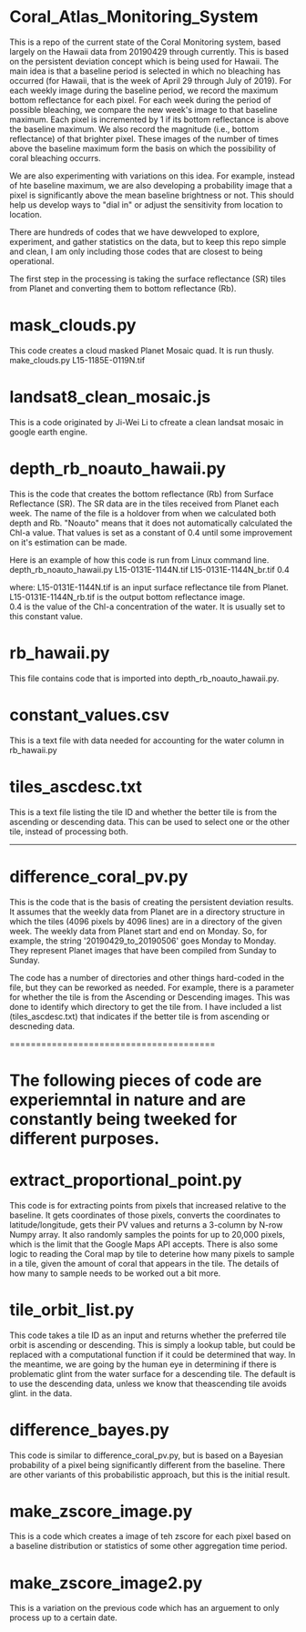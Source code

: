 # Coral_Atlas_Monitoring_System
This is a repo of the current state of the Coral Monitoring system, based largely on the Hawaii data from 20190429 through currently.
This is based on the persistent deviation concept which is being used for Hawaii.  The main idea is that a baseline period is selected in which no bleaching has occurred (for Hawaii, that is the week of April 29 through July of 2019).  For each weekly image during the baseline period, we record the maximum bottom reflectance for each pixel.  For each week during the period of possible bleaching, we compare the new week's image to that baseline maximum.  Each pixel is incremented by 1 if its bottom reflectance is above the baseline maximum.  We also record the magnitude (i.e., bottom reflectance) of that brighter pixel.  These images of the number of times above the baseline maximum form the basis on which the possibility of coral bleaching occurrs.

We are also experimenting with variations on this idea.  For example, instead of hte baseline maximum, we are also developing a probability image that a pixel is significantly above the mean baseline brightness or not.  This should help us develop ways to "dial in" or adjust the sensitivity from location to location.

There are hundreds of codes that we have dewveloped to explore, experiment, and gather statistics on the data, but to keep this repo simple and clean, I am only including those codes that are closest to being operational.

The first step in the processing is taking the surface reflectance (SR) tiles from Planet and converting them to bottom reflectance (Rb).

# mask_clouds.py
This code creates a cloud masked Planet Mosaic quad.  It is run thusly.
make_clouds.py L15-1185E-0119N.tif

# landsat8_clean_mosaic.js
This is a code originated by Ji-Wei Li to cfreate a clean landsat mosaic in google earth engine.  

# depth_rb_noauto_hawaii.py
This is the code that creates the bottom reflectance (Rb) from Surface Reflectance (SR).  The SR data are in the tiles received from Planet each week.  The name of the file is a holdover from when we calculated both depth and Rb.  "Noauto" means that it does not automatically calculated the Chl-a value.  That values is set as a constant of 0.4 until some improvement on it's estimation can be made.

Here is an example of how this code is run from Linux command line.
  depth_rb_noauto_hawaii.py L15-0131E-1144N.tif L15-0131E-1144N_br.tif 0.4
  
where: L15-0131E-1144N.tif is an input surface reflectance tile from Planet.
       L15-0131E-1144N_rb.tif is the output bottom reflectance image.  
       0.4 is the value of the Chl-a concentration of the water.  It is usually set to this constant value.

# rb_hawaii.py
This file contains code that is imported into depth_rb_noauto_hawaii.py.

# constant_values.csv
This is a text file with data needed for accounting for the water column in rb_hawaii.py

# tiles_ascdesc.txt
This is a text file listing the tile ID and whether the better tile is from the ascending or descending data.  This can be used to select one or the other tile, instead of processing both.

--------------------------------

# difference_coral_pv.py
This is the code that is the basis of creating the persistent deviation results.  It assumes that the weekly data from Planet are in a directory structure in which the tiles (4096 pixels by 4096 lines) are in a directory of the given week.  The weekly data from Planet start and end on Monday.  So, for example, the string '20190429_to_20190506' goes Monday to Monday.  They represent Planet images that have been compiled from Sunday to Sunday.

The code has a number of directories and other things hard-coded in the file, but they can be reworked as needed.  For example, there is a parameter for whether the tile is from the Ascending or Descending images.  This was done to identify which directory to get the tile from.  I have included a list (tiles_ascdesc.txt) that indicates if the better tile is from ascending or descneding data.

=======================================

# The following pieces of code are experiemntal in nature and are constantly being tweeked for different purposes.
# extract_proportional_point.py
This code is for extracting points from pixels that increased relative to the baseline.  It gets coordinates of those pixels,
converts the coordinates to latitude/longitude, gets their PV values and returns a 3-column by N-row Numpy array.  It also randomly samples the points for up to 20,000 pixels, which is the limit that the Google Maps API accepts.  There is also some logic to reading the Coral map by tile to deterine how many pixels to sample in a tile, given the amount of coral that appears in the tile.  The details of how many to sample needs to be worked out a bit more.

# tile_orbit_list.py
This code takes a tile ID as an input and returns whether the preferred tile orbit is ascending or descending.  This is simply a lookup table, but could  be replaced with a computational function if it could be determined that way.  In the meantime, we are going by the human eye in determining if there is problematic glint from the water surface for a descending tile.  The default is to use the descending data, unless we know that theascending tile avoids glint. in the data.

# difference_bayes.py
This code is similar to difference_coral_pv.py, but is based on a Bayesian probability of a pixel being significantly different from the baseline.  There are other variants of this probabilistic approach, but this is the initial result.

# make_zscore_image.py
This is a code which creates a image of teh zscore for each pixel based on a baseline distribution or statistics of some other aggregation time period.

# make_zscore_image2.py
This is a variation on the previous code which has an arguement to only process up to a certain date.
